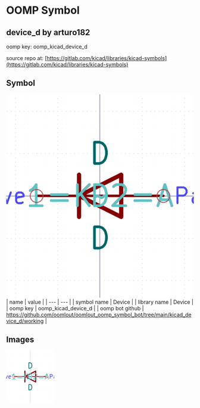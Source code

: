 # OOMP Symbol  
## device_d  by arturo182  
  
oomp key: oomp_kicad_device_d  
  
source repo at: [https://gitlab.com/kicad/libraries/kicad-symbols](https://gitlab.com/kicad/libraries/kicad-symbols)  
## Symbol  
  
[![working.png](working_600.png)](working.png)  
| name | value | 
| --- | --- | 
| symbol name | Device | 
| library name | Device | 
| oomp key | oomp_kicad_device_d | 
| oomp bot github | https://github.com/oomlout/oomlout_oomp_symbol_bot/tree/main/kicad_device_d/working | 
## Images  
  
[![working.png](working_140.png)](working.png)  
